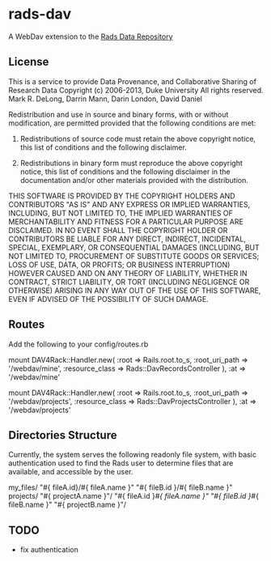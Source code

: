 rads-dav
====

A WebDav extension to the [Rads Data Repository](https://github.com/DataAuthority/rads "Rads")



License
-------
This is a service to provide Data Provenance, and Collaborative Sharing of Research Data
Copyright (c) 2006-2013, Duke University
All rights reserved.  Mark R. DeLong, Darrin Mann, Darin London, David Daniel

Redistribution and use in source and binary forms, with or without modification, are permitted provided that the following conditions are met:

1. Redistributions of source code must retain the above copyright notice, this list of conditions and the following disclaimer.

2. Redistributions in binary form must reproduce the above copyright notice, this list of conditions and the following disclaimer in the documentation and/or other materials provided with the distribution.

THIS SOFTWARE IS PROVIDED BY THE COPYRIGHT HOLDERS AND CONTRIBUTORS "AS IS" AND ANY EXPRESS OR IMPLIED WARRANTIES, INCLUDING, BUT NOT LIMITED TO, THE IMPLIED WARRANTIES OF MERCHANTABILITY AND FITNESS FOR A PARTICULAR PURPOSE ARE DISCLAIMED. IN NO EVENT SHALL THE COPYRIGHT HOLDER OR CONTRIBUTORS BE LIABLE FOR ANY DIRECT, INDIRECT, INCIDENTAL, SPECIAL, EXEMPLARY, OR CONSEQUENTIAL DAMAGES (INCLUDING, BUT NOT LIMITED TO, PROCUREMENT OF SUBSTITUTE GOODS OR SERVICES; LOSS OF USE, DATA, OR PROFITS; OR BUSINESS INTERRUPTION) HOWEVER CAUSED AND ON ANY THEORY OF LIABILITY, WHETHER IN CONTRACT, STRICT LIABILITY, OR TORT (INCLUDING NEGLIGENCE OR OTHERWISE) ARISING IN ANY WAY OUT OF THE USE OF THIS SOFTWARE, EVEN IF ADVISED OF THE POSSIBILITY OF SUCH DAMAGE.


Routes
------
Add the following to your config/routes.rb

  mount DAV4Rack::Handler.new( :root => Rails.root.to_s, :root_uri_path => '/webdav/mine',
                               :resource_class => Rads::DavRecordsController
                               ), :at => '/webdav/mine'

  mount DAV4Rack::Handler.new( :root => Rails.root.to_s, :root_uri_path => '/webdav/projects',
                               :resource_class => Rads::DavProjectsController
                               ), :at => '/webdav/projects'



Directories Structure
---------------------

Currently, the system serves the following readonly file system, with basic authentication
used to find the Rads user to determine files that are available, and accessible by the user.

  my_files/
           "#{ fileA.id}/#{ fileA.name }"
           "#{ fileB.id }/#{ fileB.name }"
  projects/
          "#{ projectA.name }"/
                               "#{ fileA.id }_#{ fileA.name }"
                               "#{ fileB.id }_#{ fileB.name }"
         "#{ projectB.name }"/

TODO
----
- fix authentication